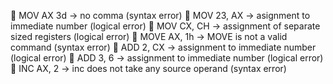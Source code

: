  MOV AX 3d -> no comma (syntax error)
 MOV 23, AX -> asignment to immediate number (logical error)
 MOV CX, CH -> assignment of separate sized registers (logical error)
 MOVE AX, 1h -> MOVE is not a valid command (syntax error)
 ADD 2, CX -> assignment to immediate number (logical error)
 ADD 3, 6 -> assignment to immediate number (logical error)
 INC AX, 2 -> inc does not take any source operand (syntax error)
